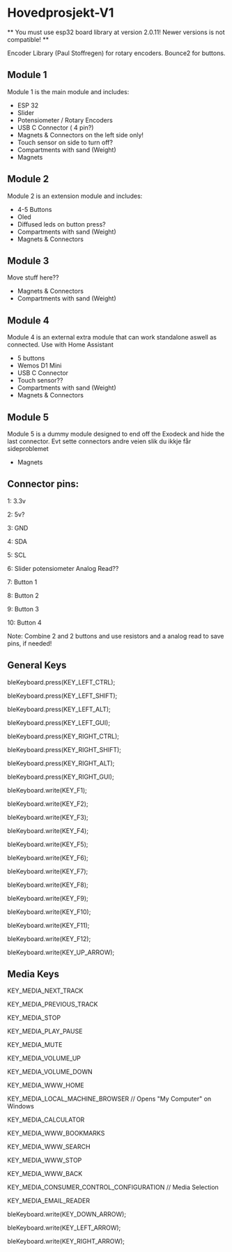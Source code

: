 # Hovedprosjekt-V1

** You must use esp32 board library at version 2.0.11! Newer versions is not compatible! **

Encoder Library (Paul Stoffregen) for rotary encoders.
Bounce2 for buttons.



## Module 1
Module 1 is the main module and includes:
- ESP 32
- Slider
- Potensiometer / Rotary Encoders
- USB C Connector ( 4 pin?)
- Magnets & Connectors on the left side only!
- Touch sensor on side to turn off?
- Compartments with sand (Weight)
- Magnets

## Module 2
Module 2 is an extension module and includes:
- 4-5 Buttons
- Oled
- Diffused leds on button press?
- Compartments with sand (Weight)
- Magnets & Connectors

## Module 3
Move stuff here??
- Magnets & Connectors
- Compartments with sand (Weight)


## Module 4
Module 4 is an external extra module that can work standalone aswell as connected. Use with Home Assistant
- 5 buttons
- Wemos D1 Mini
- USB C Connector
- Touch sensor??
- Compartments with sand (Weight)
- Magnets & Connectors

## Module 5
Module 5 is a dummy module designed to end off the Exodeck and hide the last connector. Evt sette connectors andre veien slik du ikkje får sideproblemet
- Magnets


## Connector pins:
1: 3.3v

2: 5v?

3: GND

4: SDA

5: SCL

6: Slider potensiometer Analog Read??

7: Button 1

8: Button 2

9: Button 3

10: Button 4

Note: Combine 2 and 2 buttons and use resistors and a analog read to save pins, if needed!


## General Keys

bleKeyboard.press(KEY_LEFT_CTRL);

bleKeyboard.press(KEY_LEFT_SHIFT);

bleKeyboard.press(KEY_LEFT_ALT);

bleKeyboard.press(KEY_LEFT_GUI);

bleKeyboard.press(KEY_RIGHT_CTRL);

bleKeyboard.press(KEY_RIGHT_SHIFT);

bleKeyboard.press(KEY_RIGHT_ALT);

bleKeyboard.press(KEY_RIGHT_GUI);

bleKeyboard.write(KEY_F1);

bleKeyboard.write(KEY_F2);

bleKeyboard.write(KEY_F3);

bleKeyboard.write(KEY_F4);

bleKeyboard.write(KEY_F5);

bleKeyboard.write(KEY_F6);

bleKeyboard.write(KEY_F7);

bleKeyboard.write(KEY_F8);

bleKeyboard.write(KEY_F9);

bleKeyboard.write(KEY_F10);

bleKeyboard.write(KEY_F11);

bleKeyboard.write(KEY_F12);

bleKeyboard.write(KEY_UP_ARROW);


## Media Keys

KEY_MEDIA_NEXT_TRACK

KEY_MEDIA_PREVIOUS_TRACK

KEY_MEDIA_STOP

KEY_MEDIA_PLAY_PAUSE

KEY_MEDIA_MUTE

KEY_MEDIA_VOLUME_UP

KEY_MEDIA_VOLUME_DOWN

KEY_MEDIA_WWW_HOME

KEY_MEDIA_LOCAL_MACHINE_BROWSER // Opens "My Computer" on Windows

KEY_MEDIA_CALCULATOR

KEY_MEDIA_WWW_BOOKMARKS

KEY_MEDIA_WWW_SEARCH

KEY_MEDIA_WWW_STOP

KEY_MEDIA_WWW_BACK

KEY_MEDIA_CONSUMER_CONTROL_CONFIGURATION // Media Selection

KEY_MEDIA_EMAIL_READER

bleKeyboard.write(KEY_DOWN_ARROW);

bleKeyboard.write(KEY_LEFT_ARROW);

bleKeyboard.write(KEY_RIGHT_ARROW);

